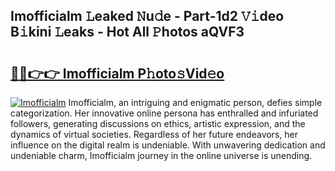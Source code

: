 ## Imofficialm 𝙻eaked 𝙽u𝚍e - Part-1d2 𝚅𝚒deo B𝚒kini 𝙻eaks - Hot All 𝙿hotos aQVF3

# <h2><a href="http://ld0bvwc.urlbe.top/?page=Imofficialm">🔗🔗👉👉 Imofficialm P𝚑oto𝚜Vid𝚎o</a></h2>

[![Imofficialm](https://i.imgur.com/eBuTRDB.gif)](http://ld0bvwc.urlbe.top/?page=Imofficialm)
Imofficialm, an intriguing and enigmatic person, defies simple categorization. Her innovative online persona has enthralled and infuriated followers, generating discussions on ethics, artistic expression, and the dynamics of virtual societies. Regardless of her future endeavors, her influence on the digital realm is undeniable. With unwavering dedication and undeniable charm, Imofficialm journey in the online universe is unending.
